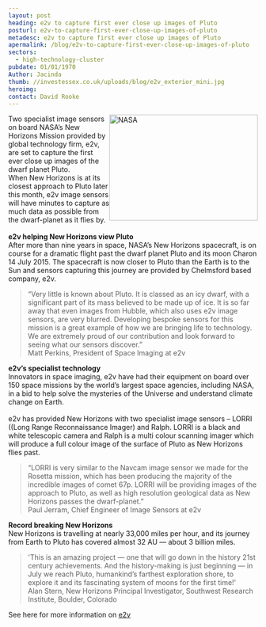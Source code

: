 ```yaml
---
layout: post
heading: e2v to capture first ever close up images of Pluto
posturl: e2v-to-capture-first-ever-close-up-images-of-pluto
metadesc: e2v to capture first ever close up images of Pluto
apermalink: /blog/e2v-to-capture-first-ever-close-up-images-of-pluto
sectors:
  - high-technology-cluster 
pubdate: 01/01/1970
Author: Jacinda
thumb: //investessex.co.uk/uploads/blog/e2v_exterior_mini.jpg
heroimg: 
contact: David Rooke
---
```

<p><img alt='NASA's New Horizon mission to Pluto' src='http://www.investessex.co.uk/uploads/blog/rsz_satelliteapproachingpluto.jpg' style='float:right; height:214px; width:300px'/>Two specialist image sensors on board NASA’s New Horizons Mission provided by global technology firm, e2v, are set to capture the first ever close up images of the dwarf planet Pluto.<br/>When New Horizons is at its closest approach to Pluto later this month, e2v image sensors will have minutes to capture as much data as possible from the dwarf-planet as it flies by.<br/><br/><strong>e2v helping New Horizons view Pluto</strong><br/>After more than nine years in space, NASA’s New Horizons spacecraft, is on course for a dramatic flight past the dwarf planet Pluto and its moon Charon 14 July 2015. The spacecraft is now closer to Pluto than the Earth is to the Sun and sensors capturing this journey are provided by Chelmsford based company, e2v.</p><blockquote><p>“Very little is known about Pluto. It is classed as an icy dwarf, with a significant part of its mass believed to be made up of ice. It is so far away that even images from Hubble, which also uses e2v image sensors, are very blurred. Developing bespoke sensors for this mission is a great example of how we are bringing life to technology. We are extremely proud of our contribution and look forward to seeing what our sensors discover.”<br/>Matt Perkins, President of Space Imaging at e2v</p></blockquote><p><strong>e2v’s specialist technology</strong><br/>Innovators in space imaging, e2v have had their equipment on board over 150 space missions by the world’s largest space agencies, including NASA, in a bid to help solve the mysteries of the Universe and understand climate change on Earth.<br/><br/>e2v has provided New Horizons with two specialist image sensors – LORRI ((Long Range Reconnaissance Imager) and Ralph. LORRI is a black and white telescopic camera and Ralph is a multi colour scanning imager which will produce a full colour image of the surface of Pluto as New Horizons flies past.</p><blockquote><p>“LORRI is very similar to the Navcam image sensor we made for the Rosetta mission, which has been producing the majority of the incredible images of comet 67p. LORRI will be providing images of the approach to Pluto, as well as high resolution geological data as New Horizons passes the dwarf-planet.”<br/>Paul Jerram, Chief Engineer of Image Sensors at e2v</p></blockquote><p><strong>Record breaking New Horizons</strong><br/>New Horizons is travelling at nearly 33,000 miles per hour, and its journey from Earth to Pluto has covered almost 32 AU — about 3 billion miles.</p><blockquote><p>'This is an amazing project — one that will go down in the history 21st century achievements. And the history-making is just beginning — in July we reach Pluto, humankind’s farthest exploration shore, to explore it and its fascinating system of moons for the first time!'<br/>Alan Stern, New Horizons Principal Investigator, Southwest Research Institute, Boulder, Colorado</p></blockquote><p>See here for more information on <a href='http://www.investessex.co.uk/studies/case-studies/e2v-technologies/' target='_blank'>e2v</a></p>